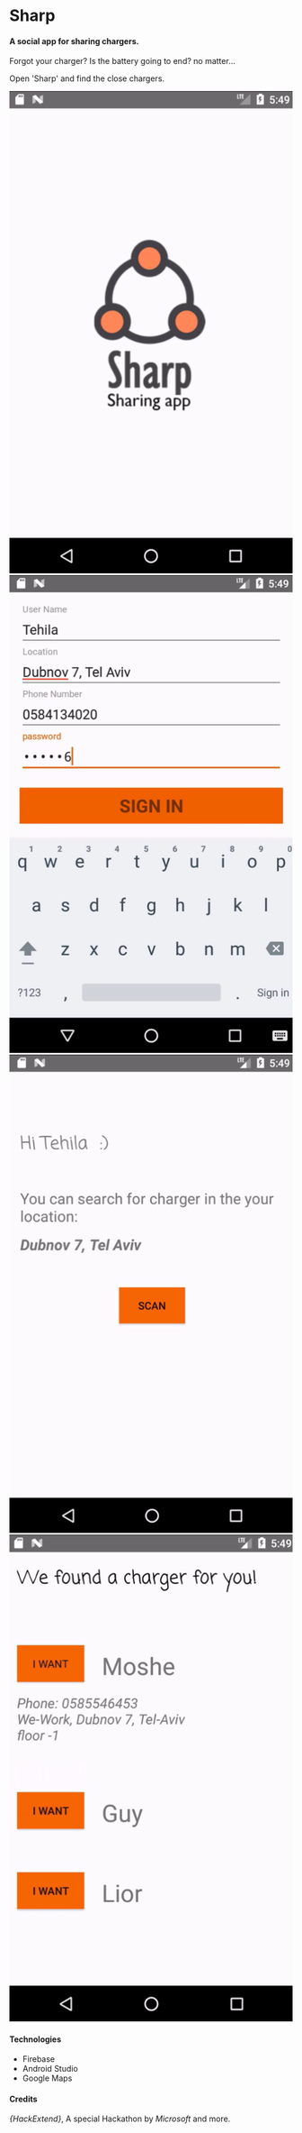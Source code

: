 # Sharp
#### A social app for sharing chargers.
Forgot your charger? Is the battery going to end? no matter... 

Open 'Sharp' and find the close chargers.

![First screen](sharp_a.png)
![First screen](sharp_b.png)
![First screen](sharp_c.png)
![First screen](sharp_d.png)


#### Technologies
* Firebase
* Android Studio
* Google Maps

#### Credits
*{HackExtend}*, A special Hackathon by *Microsoft* and more.